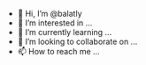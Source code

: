 - 👋 Hi, I’m @balatly
- 👀 I’m interested in ...
- 🌱 I’m currently learning ...
- 💞️ I’m looking to collaborate on ...
- 📫 How to reach me ...

<!---
balatly/balatly is a ✨ special ✨ repository because its `README.md` (this file) appears on your GitHub profile.
You can click the Preview link to take a look at your changes.
--->
